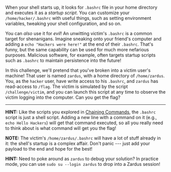 When your shell starts up, it looks for `.bashrc` file in your home directory and executes it as a _startup script_.
You can customize your `/home/hacker/.bashrc` with useful things, such as setting environment variables, tweaking your shell configuration, and so on.

You can _also_ use it for _evil_!
An unwitting victim's `.bashrc` is a common target for shenanigans.
Imagine sneaking onto your friend's computer and adding a `echo "Hackers were here!"` at the end of their `.bashrc`.
That's funny, but the same capability can be used for much more nefarious purposes.
Malicious software, for example, often targets startup scripts such as `.bashrc` to maintain persistence into the future!

In this challenge, we'll pretend that you've broken into a victim user's machine!
That user is named `zardus`, with a home directory of `/home/zardus`.
You, as the `hacker` user, have write access to his `.bashrc`, and `zardus` has read-access to `/flag`.
The victim is simulated by the script `/challenge/victim`, and you can launch this script at any time to observe the victim logging into the computer.
Can you get the flag?

----
**HINT:**
Like the scripts you explored in [Chaining Commands](../chaining), the `.bashrc` script is just a shell script.
Adding a new line with a command on it (e.g., `echo Hello Hackers`) will get that command executed, so all you really need to think about is what command will get you the flag!

**NOTE:**
The victim's `/home/zardus/.bashrc` will have a lot of stuff already in it: the shell's startup is a complex affair.
Don't panic --- just add your payload to the end and hope for the best!

**HINT:**
Need to poke around as `zardus` to debug your solution?
In practice mode, you can use `sudo su --login zardus` to drop into a Zardus session!
